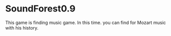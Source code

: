 # SoundForest0.9
This game is finding music game. In this time. you can find for Mozart music with his history.
